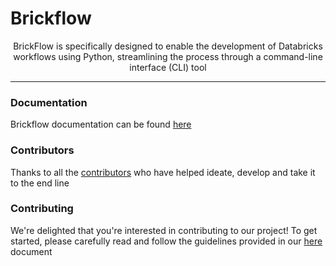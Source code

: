 # Brickflow

<p align="center">
BrickFlow is specifically designed to enable the development of Databricks workflows using Python, streamlining the 
process through a command-line interface (CLI) tool</p>

---

### Documentation

Brickflow documentation can be found [here]()

### Contributors

Thanks to all the [contributors](CONTRIBUTORS.md) who have helped ideate, develop and take it to the end line 

### Contributing

We're delighted that you're interested in contributing to our project! To get started, 
please carefully read and follow the guidelines provided in our [here](CONTRIBUTING.md) document